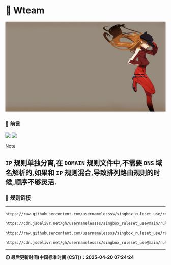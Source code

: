 
# 🧸 Wteam
![](https://raw.githubusercontent.com/usernamelessss/picture-bed/main/images/202504042256831.jpg)
### 📣 前言
![](https://shields.io/badge/-移除重复规则-ff69b4) ![](https://shields.io/badge/-IP&nbsp;规则单独存放不与&nbsp;DOMAIN&nbsp;等混合-green)
> [!NOTE]
**`IP` 规则单独分离,在 `DOMAIN` 规则文件中,不需要 `DNS` 域名解析的,如果和 `IP` 规则混合,导致排列路由规则的时候,顺序不够灵活.**
---

###  🔗 规则链接
---

```url
https://raw.githubusercontent.com/usernamelessss/singbox_ruleset_use/refs/heads/main/rule/Wteam/Wteam_No_IP.json
```

```url
https://cdn.jsdelivr.net/gh/usernamelessss/singbox_ruleset_use@main/rule/Wteam/Wteam_No_IP.json
```

```url
https://raw.githubusercontent.com/usernamelessss/singbox_ruleset_use/refs/heads/main/rule/Wteam/Wteam_No_IP.srs
```

```url
https://cdn.jsdelivr.net/gh/usernamelessss/singbox_ruleset_use@main/rule/Wteam/Wteam_No_IP.srs
```

---
**⏲️ 最后更新时间(中国标准时间 (CST))：2025-04-20 07:24:24**